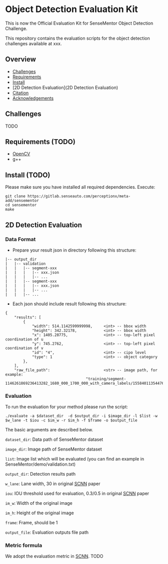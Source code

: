# Object Detection Evaluation Kit

This is now the Official Evaluation Kit for SenseMentor Object Detection Challenge.

This repository contains the evaluation scripts for the object detection challenges available at xxx.


## Overview 
- [Challenges](Challenges)
- [Requirements](Requirements)
- [Install](Install)
- [2D Detection Evaluation](2D Detection Evaluation)
- [Citation](Citation)
- [Acknowledgements](Acknowledgements)


## Challenges
TODO


## Requirements (TODO)
- [OpenCV](https://github.com/opencv/opencv)
- g++

## Install (TODO)
Please make sure you have installed all required dependencies. Execute:
```
git clone https://gitlab.senseauto.com/perceptionx/meta-add/sensementor
cd sensementor
make
```

## 2D Detection Evaluation

### Data Format
- Prepare your result json in directory following this structure:
```
|-- output_dir
|   |-- validation
|   |   |-- segment-xxx
|   |   |   |-- xxx.json
|   |   |   |-- ...
|   |   |-- segment-xxx
|   |   |   |-- xxx.json
|   |   |   |-- ...
|   |   |-- ...
```
- Each json should include result following this structure:
```
{
    "results": [
        {
            "width": 514.1142599999998,     <int> -- bbox width
            "height": 342.32178,            <int> -- bbox width
            "x": 1405.28775,                <int> -- top-left pixel coordination of u
            "y": 745.2762,                  <int> -- top-left pixel coordination of v
            "id": "4",                      <int> -- cipo level
            "type": 1                       <int> -- object category
        },
    ],
    "raw_file_path":                        <str> -- image path, for example:
                                    "training/segment-1146261869236413282_1680_000_1700_000_with_camera_labels/155840113544766700.jpg"
```


### Evaluation
To run the evaluation for your method please run the script:
```
./evaluate -a $dataset_dir  -d $output_dir -i $image_dir -l $list -w $w_lane -t $iou -c $im_w -r $im_h -f $frame -o $output_file
```

The basic arguments are described below.

`dataset_dir`: Data path of SenseMentor dataset 

`image_dir`: Image path of SenseMentor dataset

`list`: Image list which will be evaluated (you can find an example in SenseMentor/demo/validation.txt)

`output_dir`: Detection results path

`w_lane`: Lane width, 30 in original [SCNN](https://github.com/XingangPan/SCNN) paper

`iou`: IOU threshold used for evaluation, 0.3/0.5 in original [SCNN](https://github.com/XingangPan/SCNN) paper

`im_w`: Width of the original image

`im_h`: Height of the original image

`frame`: Frame, should be 1

`output_file`: Evaluation outputs file path

### Metric formula
We adopt the evaluation metric in [SCNN](https://github.com/XingangPan/SCNN). TODO
